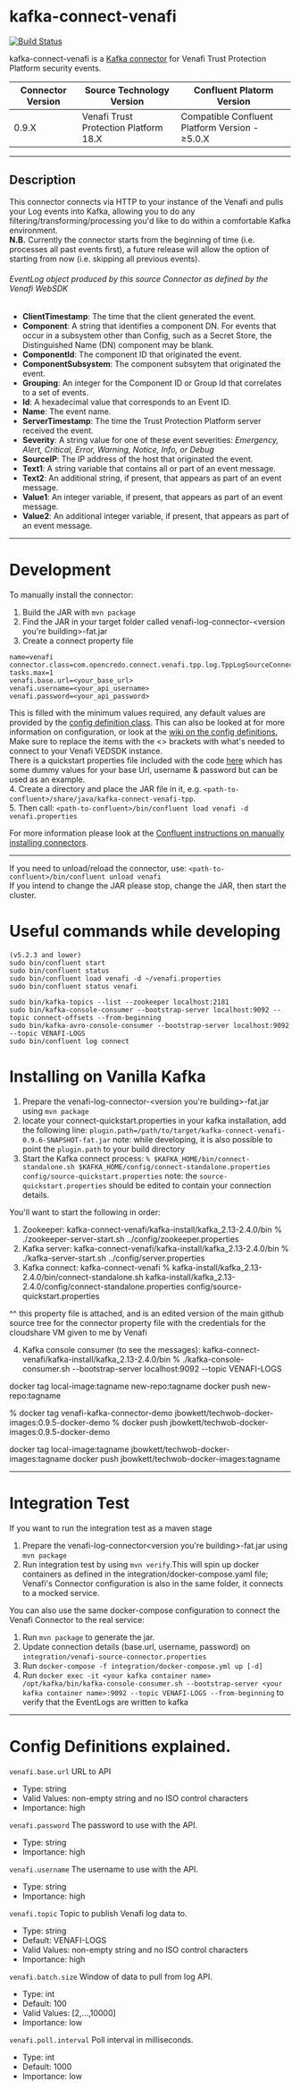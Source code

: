 # kafka-connect-venafi
[![Build Status](https://travis-ci.com/opencredo/kafka-connect-venafi.svg?branch=master)](https://travis-ci.com/opencredo/kafka-connect-venafi)

kafka-connect-venafi is a [Kafka connector](http://kafka.apache.org/documentation.html#connect) for Venafi Trust Protection Platform security events.

| Connector Version | Source Technology Version | Confluent Platorm Version |   
| --- | --- | --- |  
| 0.9.X | Venafi Trust Protection Platform 18.X | Compatible Confluent Platform Version - ≥5.0.X |  
---

Description
---
This connector connects via HTTP to your instance of the Venafi and pulls your Log events into Kafka, allowing you to do any filtering/transforming/processing you'd like to do within a comfortable Kafka environment.  
 **N.B.** Currently the connector starts from the beginning of time (i.e. processes all past events first), a future release will allow the option of starting from now (i.e. skipping all previous events).

###### EventLog object produced by this source Connector as defined by the Venafi WebSDK
* **ClientTimestamp**: The time that the client generated the event.
* **Component**: A string that identifies a component DN. For events that occur in a subsystem other than Config, such as a Secret Store, the Distinguished Name (DN) component may be blank.
* **ComponentId**: The component ID that originated the event.
* **ComponentSubsystem**: The component subsytem that originated the event.
* **Grouping**: An integer for the Component ID or Group Id that correlates to a set of events.
* **Id**: A hexadecimal value that corresponds to an Event ID.
* **Name**: The event name.
* **ServerTimestamp**: The time the Trust Protection Platform server received the event.
* **Severity**: A string value for one of these event severities: _Emergency, Alert, Critical, Error, Warning, Notice, Info, or Debug_
* **SourceIP**: The IP address of the host that originated the event.
* **Text1**: A string variable that contains all or part of an event message.
* **Text2**: An additional string, if present, that appears as part of an event message.
* **Value1**: An integer variable, if present, that appears as part of an event message.
* **Value2**: An additional integer variable, if present, that appears as part of an event message.

---



# Development
To manually install the connector:
1. Build the JAR with `mvn package`
2. Find the JAR in your target folder called venafi-log-connector-<version you're building>-fat.jar
3. Create a connect property file 
```
name=venafi
connector.class=com.opencredo.connect.venafi.tpp.log.TppLogSourceConnector
tasks.max=1
venafi.base.url=<your_base_url>
venafi.username=<your_api_username>
venafi.password=<your_api_password>
```
This is filled with the minimum values required, any default values are provided by the [config definition class](./src/main/java/com/opencredo/connect/venafi/tpp/log/TppLogSourceConfig.java). 
This can also be looked at for more information on configuration, or look at the [wiki on the config definitions.](https://github.com/opencredo/kafka-connect-venafi-tpp/wiki/Config-Definitions-explained.)
Make sure to replace the items with the <> brackets with what's needed to connect to your Venafi VEDSDK instance.   
There is a quickstart properties file included with the code [here](./config/source-quickstart.properties) which has some dummy values for your base Url, username & password but can be used as an example.  
4. Create a directory and place the JAR file in it, e.g. `<path-to-confluent>/share/java/kafka-connect-venafi-tpp`.  
5. Then call: `<path-to-confluent>/bin/confluent load venafi -d venafi.properties`  

For more information please look at the [Confluent instructions on manually installing connectors](https://docs.confluent.io/current/connect/managing/install.html#connect-install-connectors).

---
If you need to unload/reload the connector, use: `<path-to-confluent>/bin/confluent unload venafi`  
If you intend to change the JAR please stop, change the JAR, then start the cluster.  

# Useful commands while developing
```
(v5.2.3 and lower)
sudo bin/confluent start  
sudo bin/confluent status
sudo bin/confluent load venafi -d ~/venafi.properties 
sudo bin/confluent status venafi

sudo bin/kafka-topics --list --zookeeper localhost:2181
sudo bin/kafka-console-consumer --bootstrap-server localhost:9092 --topic connect-offsets --from-beginning
sudo bin/kafka-avro-console-consumer --bootstrap-server localhost:9092 --topic VENAFI-LOGS
sudo bin/confluent log connect
``` 

# Installing on Vanilla Kafka
1. Prepare the venafi-log-connector-<version you're building>-fat.jar using `mvn package`
2. locate your connect-quickstart.properties in your kafka installation, add the following line:
   `plugin.path=/path/to/target/kafka-connect-venafi-0.9.6-SNAPSHOT-fat.jar`
   note: while developing, it is also possible to point the `plugin.path` to your build directory
3. Start the Kafka connect process:
   `% $KAFKA_HOME/bin/connect-standalone.sh $KAFKA_HOME/config/connect-standalone.properties config/source-quickstart.properties`
   note: the `source-quickstart.properties` should be edited to contain your connection details.
  
  
  
You'll want to start the following in order:
1. Zookeeper:
kafka-connect-venafi/kafka-install/kafka_2.13-2.4.0/bin % ./zookeeper-server-start.sh ../config/zookeeper.properties
2. Kafka server:
kafka-connect-venafi/kafka-install/kafka_2.13-2.4.0/bin % ./kafka-server-start.sh ../config/server.properties
3. Kafka connect:
kafka-connect-venafi % kafka-install/kafka_2.13-2.4.0/bin/connect-standalone.sh kafka-install/kafka_2.13-2.4.0/config/connect-standalone.properties config/source-quickstart.properties

^^ this property file is attached, and is an edited version of the main github source tree for the connector property file with the credentials for the cloudshare VM given to me by Venafi

4. Kafka console consumer (to see the messages):
kafka-connect-venafi/kafka-install/kafka_2.13-2.4.0/bin % ./kafka-console-consumer.sh --bootstrap-server localhost:9092 --topic VENAFI-LOGS

   
docker tag local-image:tagname new-repo:tagname
docker push new-repo:tagname


% docker tag venafi-kafka-connector-demo jbowkett/techwob-docker-images:0.9.5-docker-demo
% docker push jbowkett/techwob-docker-images:0.9.5-docker-demo

docker tag local-image:tagname jbowkett/techwob-docker-images:tagname
docker push jbowkett/techwob-docker-images:tagname

---
# Integration Test

If you want to run the integration test as a maven stage
1. Prepare the venafi-log-connector<version you're building>-fat.jar using `mvn package`
2. Run integration test by using `mvn verify`.This will spin up docker containers as defined in the integration/docker-compose.yaml file; Venafi's Connector configuration is also in the same folder, it connects to a mocked service.

You can also use the same docker-compose configuration to connect the Venafi Connector to the real service:
1. Run `mvn package` to generate the jar.
2. Update connection details (base.url, username, password) on `integration/venafi-source-connector.properties` 
3. Run `docker-compose -f integration/docker-compose.yml up [-d]`
4. Run `docker exec -it <your kafka container name> /opt/kafka/bin/kafka-console-consumer.sh --bootstrap-server <your kafka container name>:9092 --topic VENAFI-LOGS --from-beginning` to verify that the EventLogs are written to kafka

---
# Config Definitions explained.

``venafi.base.url``
  URL to API

  * Type: string
  * Valid Values: non-empty string and no ISO control characters
  * Importance: high

``venafi.password``
  The password to use with the API.

  * Type: string
  * Importance: high

``venafi.username``
  The username to use with the API.

  * Type: string
  * Importance: high

``venafi.topic``
  Topic to publish Venafi log data to.

  * Type: string
  * Default: VENAFI-LOGS
  * Valid Values: non-empty string and no ISO control characters
  * Importance: high

``venafi.batch.size``
  Window of data to pull from log API.

  * Type: int
  * Default: 100
  * Valid Values: [2,...,10000]
  * Importance: low

``venafi.poll.interval``
  Poll interval in milliseconds.

  * Type: int
  * Default: 1000
  * Importance: low




